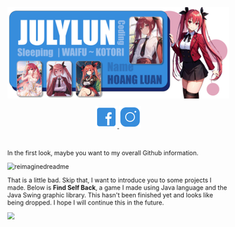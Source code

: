 <div align="center">
  <a><img src ="https://raw.githubusercontent.com/Julylun/JulyLun/main/waifu.png" alt ="July's Banner"></a>
</div>

<p align="center">
  <a href = "https://www.facebook.com/Sieunhan.anhhung.gaodo/">
    <img width="50vw" src="https://raw.githubusercontent.com/Julylun/JulyLun/main/icon/fbicon.png" alt ="fb icon image" >  
  </a>
  <a href = "https://www.instagram.com/julylun.cat/">
    <img width="50vw" src="https://raw.githubusercontent.com/Julylun/JulyLun/main/icon/igicon.png" alt ="ig icon image" >  
  </a>
</p>

</br>

<div>
  <p>In the first look, maybe you want to my overall Github information.</p>  
  <img src="https://myreadme.vercel.app/api/embed/Julylun?panels=userstatistics,toprepositories,toplanguages,commitgraph" alt="reimaginedreadme" />
  <p>That is a little bad. Skip that, I want to introduce you to some projects I made.
Below is <b href = "https://github.com/Julylun/FindSelfBack">Find Self Back</b>, a game I made using Java language and the Java Swing graphic library. This hasn't been finished yet and looks like being dropped. I hope I will continue this in the future.</p>
  <a href = "https://github.com/Julylun/FindSelfBack"><img src = "https://github-readme-stats.vercel.app/api/pin/?username=Julylun&repo=FindSelfBack"></a>
</div>









<!--
**Julylun/JulyLun** is a ✨ _special_ ✨ repository because its `README.md` (this file) appears on your GitHub profile.

Here are some ideas to get you started:

- 🔭 I’m currently working on ...
- 🌱 I’m currently learning ...
- 👯 I’m looking to collaborate on ...
- 🤔 I’m looking for help with ...
- 💬 Ask me about ...
- 📫 How to reach me: ...
- 😄 Pronouns: ...
- ⚡ Fun fact: ...
-->
